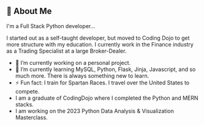 ## 🚀 About Me
I'm a Full Stack Python developer...

I started out as a self-taught developer, but moved to Coding Dojo to get more structure with my education. I currently work in the Finance industry as a Trading Specialist at a large Broker-Dealer. 
- 🔭 I’m currently working on a personal project.
- 🌱 I’m currently learning MySQL, Python, Flask, Jinja, Javascript, and so much more. There is always something new to learn. 
- ⚡ Fun fact: I train for Spartan Races. I travel over the United States to compete.
- I am a graduate of CodingDojo where I completed the Python and MERN stacks.
- I am working on the 2023 Python Data Analysis & Visualization Masterclass. 

